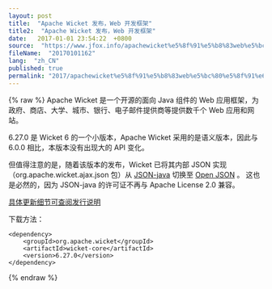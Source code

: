 ```yaml
---
layout: post
title:  "Apache Wicket 发布，Web 开发框架"
title2:  "Apache Wicket 发布，Web 开发框架"
date:   2017-01-01 23:54:22  +0800
source:  "https://www.jfox.info/apachewicket%e5%8f%91%e5%b8%83web%e5%bc%80%e5%8f%91%e6%a1%86%e6%9e%b6.html"
fileName:  "20170101162"
lang:  "zh_CN"
published: true
permalink: "2017/apachewicket%e5%8f%91%e5%b8%83web%e5%bc%80%e5%8f%91%e6%a1%86%e6%9e%b6.html"
---
```

{% raw %}
Apache Wicket 是一个开源的面向 Java 组件的 Web 应用框架，为政府、商店、大学、城市、银行、电子邮件提供商等提供数千个 Web 应用和网站。

6.27.0 是 Wicket 6 的一个小版本，Apache Wicket  采用的是语义版本，因此与 6.0.0 相比，本版本没有出现大的 API 变化。

 但值得注意的是，随着该版本的发布，Wicket 已将其内部 JSON 实现（org.apache.wicket.ajax.json 包）从 [JSON-java](https://www.jfox.info/go.php?url=https://github.com/stleary/JSON-java) 切换至  [Open JSON](https://www.jfox.info/go.php?url=http://https：//github.com/openjson/openjson) 。 这也是必然的，因为 JSON-java 的许可证不再与 Apache License 2.0 兼容。 

[具体更新细节可查阅发行说明](https://www.jfox.info/go.php?url=http://mail-archives.apache.org/mod_mbox/www-announce/201707.mbox/%3CCAPoOxge5WNvWW80Vr7ZMJ97CK9A82kKkRj3iJar-9bRFwx6trQ@mail.gmail.com%3E)

下载方法：

    <dependency>
        <groupId>org.apache.wicket</groupId>
        <artifactId>wicket-core</artifactId>
        <version>6.27.0</version>
    </dependency>
{% endraw %}
